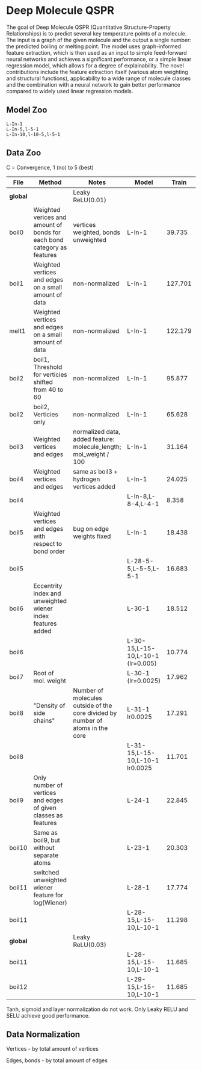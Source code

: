 # Deep Molecule QSPR

The goal of Deep Molecule QSPR (Quantitative Structure-Property Relationships) is to predict several key temperature points of a molecule. The input is a graph of the given molecule and the output a single number: the predicted boiling or melting point. The model uses graph-informed feature extraction, which is then used as an input to simple feed-forward neural networks and achieves a significant performance, or a simple linear regression model, which allows for a degree of explainability. The novel contributions include the feature extraction itself (various atom weighting and structural functions), applicability to a wide range of molecule classes and the combination with a neural network to gain better performance compared to widely used linear regression models.


## Model Zoo

```
L-In-1
L-In-5,l-5-1
L-In-10,l-10-5,l-5-1
```

## Data Zoo

C = Convergence, 1 (no) to 5 (best)

| File | Method | Notes | Model | Train | Valid | C |
|-|-|-|-|-|-|-|
|**global** | | Leaky ReLU(0.01) | | | | |
|boil0 | Weighted verices and amount of bonds for each bond category as features |vertices weighted, bonds unweighted|L-In-1 | 39.735 | 41.939 | 5 | 
|boil1 | Weighted vertices and edges on a small amount of data |non-normalized| L-In-1 | 127.701 | 107.297 | 2 | 
|melt1 | Weighted vertices and edges on a small amount of data |non-normalized| L-In-1 | 122.179 | 138.810 | 2 |
|boil2 | boil1, Threshold for verticies shifted from 40 to 60 |non-normalized| L-In-1 | 95.877 | 91.354 | 2 |
|boil2 | boil2, Verticies only |non-normalized | L-In-1 | 65.628 | 61.316 | 5 |
|boil3 | Weighted vertices and edges | normalized data, added feature: molecule\_length; mol\_weight / 100 | L-In-1 | 31.164 | 27.502 | 5 |
|boil4 | Weighted vertices and edges | same as boil3 + hydrogen vertices added | L-In-1 | 24.025 | 23.512 | 5 |
|boil4 | | | L-In-8,L-8-4,L-4-1 | 8.358 | 17.468 | 4 |
|boil5 | Weighted vertices and edges with respect to bond order | bug on edge weights fixed | L-In-1 | 18.438 | 18.860 | 5 |
|boil5 | | | L-28-5-5,L-5-5,L-5-1 | 16.683 | 17.545 | 4 |
|boil6 | Eccentrity index and unweighted wiener index features added | | L-30-1 | 18.512 | 18.927 | 4 |
|boil6 | | | L-30-15,L-15-10,L-10-1 (lr=0.005)| 10.774 | 12.912 | 4 |
|boil7 | Root of mol. weight | | L-30-1 (lr=0.0025) |17.962 | 18.351  |4|
|boil8 | "Density of side chains" | Number of molecules outside of the core divided by number of atoms in the core | L-31-1 lr0.0025 | 17.291 | 17.445| 4 |
|boil8 | | | L-31-15,L-15-10,L-10-1 lr0.0025 | 11.701 | 12.469 | 3 |
|boil9 |Only number of vertices and edges of given classes as features | | L-24-1 | 22.845 | 19.169 | 5 |
|boil10 |Same as boil9, but without separate atoms | | L-23-1 | 20.303 | 19.666 | 5 |
|boil11 | switched unweighted wiener feature for log(Wiener)  | | L-28-1 | 17.774 | 16.958 | 5 |
|boil11 |  | | L-28-15,L-15-10,L-10-1 | 11.298 | 12.373 | 4 |
|**global** | | Leaky ReLU(0.03) | | | | |
|boil11 |  | | L-28-15,L-15-10,L-10-1 | 11.685 | 11.571 | 4 |
|boil12 |  | | L-29-15,L-15-10,L-10-1 | 11.685 | 11.571 | 4 |

Tanh, sigmoid and layer normalization do not work. Only Leaky RELU and SELU achieve good performance.

## Data Normalization

Vertices - by total amount of vertices

Edges, bonds - by total amount of edges
